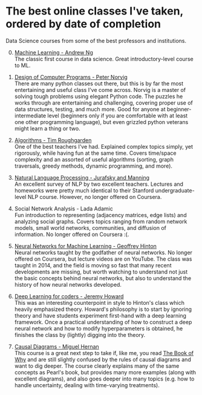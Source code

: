 # The best online classes I've taken, ordered by date of completion

Data Science courses from some of the best professors and institutions.

0. [Machine Learning - Andrew Ng](https://www.coursera.org/learn/machine-learning)  
  The classic first course in data science. Great introductory-level course to ML.

1. [Design of Computer Programs - Peter Norvig](https://www.udacity.com/course/design-of-computer-programs--cs212)  
  There are many python classes out there, but this is by far the most entertaining and useful class I've come across. Norvig is a master of solving tough problems using elegant Python code. The puzzles he works through are entertaining and challenging, covering proper use of data structures, testing, and much more. Good for anyone at beginner-intermediate level (beginners only if you are comfortable with at least one other programming language), but even grizzled python veterans might learn a thing or two.

2. [Algorithms - Tim Roughgarden](https://www.coursera.org/specializations/algorithms)  
  One of the best teachers I've had. Explained complex topics simply, yet rigorously, while having fun at the same time. Covers time/space complexity and an assorted of useful algorithms (sorting, graph traversals, greedy methods, dynamic programming, and more).

3. [Natural Language Processing - Jurafsky and Manning](https://web.stanford.edu/~jurafsky/NLPCourseraSlides.html)  
  An excellent survey of NLP by two excellent teachers. Lectures and homeworks were pretty much identical to their Stanford undergraduate-level NLP course. However, no longer offered on Coursera.

4. Social Network Analysis - Lada Adamic  
  Fun introduction to representing (adjacency matrices, edge lists) and analyzing social graphs. Covers topics ranging from random network models, small world networks, communities, and diffusion of information. No longer offered on Coursera :(.

5. [Neural Networks for Machine Learning - Geoffrey Hinton](https://www.youtube.com/watch?v=cbeTc-Urqak&list=PLoRl3Ht4JOcdU872GhiYWf6jwrk_SNhz9)  
  Neural networks taught by the godfather of neural networks. No longer offered on Coursera, but lecture videos are on YouTube. The class was taught in 2014, and the field is moving so fast that many recent developments are missing, but worth watching to understand not just the basic concepts behind neural networks, but also to understand the history of how neural networks developed.

6. [Deep Learning for coders - Jeremy Howard](https://course.fast.ai/)  
  This was an interesting counterpoint in style to Hinton's class which heavily emphasized theory. Howard's philosophy is to start by ignoring theory and have students experiment first-hand with a deep learning framework. Once a practical understanding of how to construct a deep neural network and how to modify hyperparameters is obtained, he finishes the class by (lightly) digging into the theory.

7. [Causal Diagrams - Miguel Hernan](https://www.edx.org/course/causal-diagrams-draw-your-assumptions-before-your-conclusions)  
  This course is a great next step to take if, like me, you read [The Book of Why](book_reviews.md) and are still slightly confused by the rules of causal diagrams and want to dig deeper. The course clearly explains many of the same concepts as Pearl's book, but provides many more examples (along with excellent diagrams), and also goes deeper into many topics (e.g. how to handle uncertainty, dealing with time-varying treatments).
